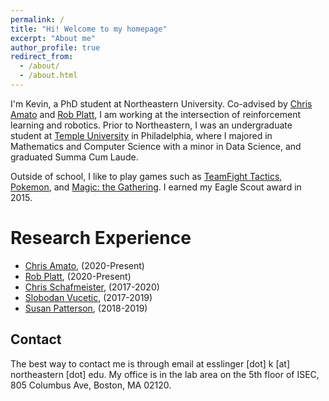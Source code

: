 ```yaml
---
permalink: /
title: "Hi! Welcome to my homepage"
excerpt: "About me"
author_profile: true
redirect_from: 
  - /about/
  - /about.html
---
```


I'm Kevin, a PhD student at Northeastern University. Co-advised by [Chris Amato](https://www.ccs.neu.edu/home/camato/) and [Rob Platt](https://www.ccs.neu.edu/home/rplatt/), I am working at the intersection of reinforcement learning and robotics. Prior to Northeastern, I was an undergraduate student at [Temple University](https://www.temple.edu/) in Philadelphia, where I majored in Mathematics and Computer Science with a minor in Data Science, and graduated Summa Cum Laude. 

Outside of school, I like to play games such as [TeamFight Tactics](https://na.leagueoflegends.com/en/featured/events/teamfight-tactics), [Pokemon](https://www.pokemon.com/us/), and [Magic: the Gathering](https://magic.wizards.com/en). I earned my Eagle Scout award in 2015.



Research Experience
======
* [Chris Amato](https://www.ccs.neu.edu/home/camato/), (2020-Present)
* [Rob Platt](https://www.ccs.neu.edu/home/rplatt/), (2020-Present)
* [Chris Schafmeister](https://www.schafmeistergroup.com/), (2017-2020)
* [Slobodan Vucetic](https://dabi.temple.edu/slobodan-vucetic/), (2017-2019)
* [Susan Patterson](https://sites.temple.edu/slpattersonlab/), (2018-2019)




Contact
------
The best way to contact me is through email at esslinger [dot] k [at] northeastern [dot] edu. My office is in the lab area on the 5th floor of ISEC, 805 Columbus Ave, Boston, MA 02120. 

